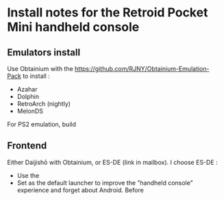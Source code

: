 # Install notes for the Retroid Pocket Mini handheld console

## Emulators install

Use Obtainium with the https://github.com/RJNY/Obtainium-Emulation-Pack to install :
- Azahar
- Dolphin
- RetroArch (nightly)
- MelonDS

For PS2 emulation, build 

## Frontend

Either Daijishō with Obtainium, or ES-DE (link in mailbox). I choose ES-DE :
- Use the 
- Set as the default launcher to improve the "handheld console" experience and forget about Android. Before 



